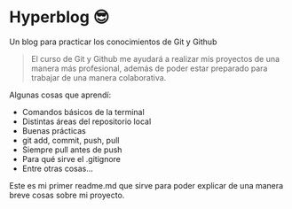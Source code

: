 # Hyperblog 😎
Un blog para practicar los conocimientos de Git y Github
> El curso de Git y Github me ayudará a realizar mis proyectos de una manera más profesional, además de poder estar preparado para trabajar de una manera colaborativa.

Algunas cosas que aprendí:
 * Comandos básicos de la terminal
 * Distintas áreas del repositorio local
 * Buenas prácticas
 * git add, commit, push, pull
 * Siempre pull antes de push
 * Para qué sirve el .gitignore
 * Entre otras cosas...

 Este es mi primer readme.md que sirve para poder explicar de una manera breve cosas sobre mi proyecto.